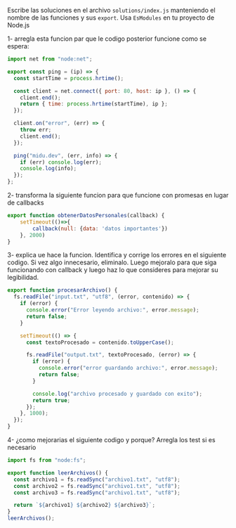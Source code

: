 Escribe las soluciones en el archivo `solutions/index.js` manteniendo el nombre de las funciones y sus `export`. Usa `EsModules` en tu proyecto de Node.js

1- arregla esta funcion par que le codigo posterior funcione como se espera:

```javascript
import net from "node:net";

export const ping = (ip) => {
  const startTime = process.hrtime();

  const client = net.connect({ port: 80, host: ip }, () => {
    client.end();
    return { time: process.hrtime(startTime), ip };
  });

  client.on("error", (err) => {
    throw err;
    client.end();
  });

  ping("midu.dev", (err, info) => {
    if (err) console.log(err);
    console.log(info);
  });
};
```

2- transforma la siguiente funcion para que funcione con promesas en lugar de callbacks

```javascript
export function obtenerDatosPersonales(callback) {
    setTimeout(()=>{
        callback(null: {data: 'datos importantes'})
    }, 2000)
}

```

3- explica ue hace la funcion. Identifica y corrige los errores en el siguiente codigo. Si vez algo innecesario, eliminalo. Luego mejoralo para que siga funcionando con callback y luego haz lo que consideres para mejorar su legibilidad.

```javascript
export function procesarArchivo() {
  fs.readFile("input.txt", "utf8", (error, contenido) => {
    if (error) {
      console.error("Error leyendo archivo:", error.message);
      return false;
    }

    setTimeout(() => {
      const textoProcesado = contenido.toUpperCase();

      fs.readFile("output.txt", textoProcesado, (error) => {
        if (error) {
          console.error("error guardando archivo:", error.message);
          return false;
        }

        console.log("archivo procesado y guardado con exito");
        return true;
      });
    }, 1000);
  });
}
```

4- ¿como mejorarias el siguiente codigo y porque? Arregla los test si es necesario

```javascript
import fs from "node:fs";

export function leerArchivos() {
  const archivo1 = fs.readSync("archivo1.txt", "utf8");
  const archivo2 = fs.readSync("archivo1.txt", "utf8");
  const archivo3 = fs.readSync("archivo1.txt", "utf8");

  return `${archivo1} ${archivo2} ${archivo3}`;
}
leerArchivos();
```
